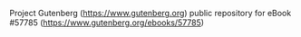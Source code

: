Project Gutenberg (https://www.gutenberg.org) public repository for
eBook #57785 (https://www.gutenberg.org/ebooks/57785)

